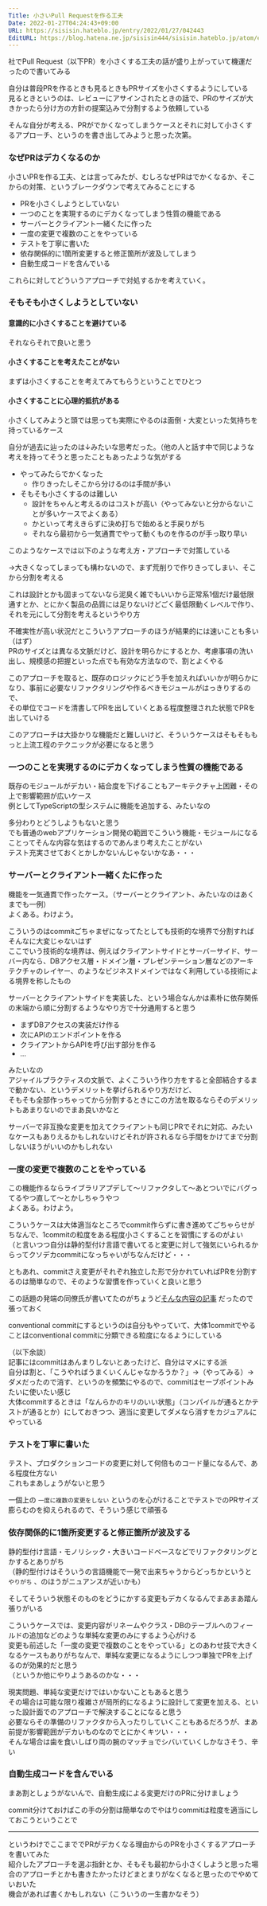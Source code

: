 ```yaml
---
Title: 小さいPull Requestを作る工夫
Date: 2022-01-27T04:24:43+09:00
URL: https://sisisin.hateblo.jp/entry/2022/01/27/042443
EditURL: https://blog.hatena.ne.jp/sisisin444/sisisin.hateblo.jp/atom/entry/13574176438057019468
---
```


社でPull Request（以下PR）を小さくする工夫の話が盛り上がっていて機運だったので書いてみる  
  
自分は普段PRを作るときも見るときもPRサイズを小さくするようにしている  
見るときというのは、レビューにアサインされたときの話で、PRのサイズが大きかったら分け方の方針の提案込みで分割するよう依頼している  

そんな自分が考える、PRがでかくなってしまうケースとそれに対して小さくするアプローチ、というのを書き出してみようと思った次第。  
  
  
### なぜPRはデカくなるのか

小さいPRを作る工夫、とは言ってみたが、むしろなぜPRはでかくなるか、そこからの対策、というブレークダウンで考えてみることにする  
  
- PRを小さくしようとしていない
- 一つのことを実現するのにデカくなってしまう性質の機能である
- サーバーとクライアント一緒くたに作った
- 一度の変更で複数のことをやっている
- テストを丁寧に書いた
- 依存関係的に1箇所変更すると修正箇所が波及してしまう
- 自動生成コードを含んでいる

これらに対してどういうアプローチで対処するかを考えていく。  

### そもそも小さくしようとしていない

#### 意識的に小さくすることを避けている

それならそれで良いと思う

#### 小さくすることを考えたことがない

まずは小さくすることを考えてみてもらうということでひとつ

#### 小さくすることに心理的抵抗がある

小さくしてみようと頭では思っても実際にやるのは面倒・大変といった気持ちを持っているケース  

自分が過去に辿ったのは↓みたいな思考だった。（他の人と話す中で同じような考えを持ってそうと思ったこともあったような気がする  

- やってみたらでかくなった
  - 作りきったしそこから分けるのは手間が多い
- そもそも小さくするのは難しい
  - 設計をちゃんと考えるのはコストが高い（やってみないと分からないことが多いケースでよくある）
  - かといって考えきらずに決め打ちで始めると手戻りがち
  - それなら最初から一気通貫でやって動くものを作るのが手っ取り早い

このようなケースでは以下のような考え方・アプローチで対策している  
  
→大きくなってしまっても構わないので、まず荒削りで作りきってしまい、そこから分割を考える  
  
これは設計とかも固まってないなら泥臭く雑でもいいから正常系1個だけ最低限通すとか、とにかく製品の品質には足りないけどごく最低限動くレベルで作り、  
それを元にして分割を考えるというやり方  
  
不確実性が高い状況だとこういうアプローチのほうが結果的には速いことも多い（はず）  
PRのサイズとは異なる文脈だけど、設計を明らかにするとか、考慮事項の洗い出し、規模感の把握といった点でも有効な方法なので、割とよくやる  
  
このアプローチを取ると、既存のロジックにどう手を加えればいいかが明らかになり、事前に必要なリファクタリングや作るべきモジュールがはっきりするので、  
その単位でコードを清書してPRを出していくとある程度整理された状態でPRを出していける  
  
このアプローチは大掛かりな機能だと難しいけど、そういうケースはそもそももっと上流工程のテクニックが必要になると思う

### 一つのことを実現するのにデカくなってしまう性質の機能である

既存のモジュールがデカい・結合度を下げることもアーキテクチャ上困難・その上で影響範囲が広いケース  
例としてTypeScriptの型システムに機能を追加する、みたいなの  

多分わりとどうしようもないと思う  
でも普通のwebアプリケーション開発の範囲でこういう機能・モジュールになることってそんな内容な気はするのであんまり考えたことがない  
テスト充実させておくとかしかないんじゃないかなあ・・・

### サーバーとクライアント一緒くたに作った

機能を一気通貫で作ったケース。（サーバーとクライアント、みたいなのはあくまでも一例）  
よくある。わけよう。  
  
こういうのはcommitごちゃまぜになってたとしても技術的な境界で分割すればそんなに大変じゃないはず  
ここでいう技術的な境界は、例えばクライアントサイドとサーバーサイド、サーバー内なら、DBアクセス層・ドメイン層・プレゼンテーション層などのアーキテクチャのレイヤー、のようなビジネスドメインではなく利用している技術による境界を称したもの  

サーバーとクライアントサイドを実装した、という場合なんかは素朴に依存関係の末端から順に分割するようなやり方で十分通用すると思う

- まずDBアクセスの実装だけ作る
- 次にAPIのエンドポイントを作る
- クライアントからAPIを呼び出す部分を作る
- ...

みたいなの  
アジャイルプラクティスの文脈で、よくこういう作り方をすると全部結合するまで動かない、というデメリットを挙げられるやり方だけど、  
そもそも全部作っちゃってから分割するときにこの方法を取るならそのデメリットもあまりないのでまあ良いかなと  
  
  
サーバーで非互換な変更を加えてクライアントも同じPRでそれに対応、みたいなケースもありえるかもしれないけどそれが許されるなら手間をかけてまで分割しないほうがいいのかもしれない

### 一度の変更で複数のことをやっている

この機能作るならライブラリアプデして〜リファクタして〜あとついでにバグってるやつ直して〜とかしちゃうやつ  
よくある。わけよう。  
  
こういうケースは大体適当なところでcommit作らずに書き進めてごちゃらせがちなんで、1commitの粒度をある程度小さくすることを習慣にするのがよい  
（と言いつつ自分は静的型付け言語で書いてると変更に対して強気にいられるからってクソデカcommitになっちゃいがちなんだけど・・・  
  
ともあれ、commitさえ変更がそれぞれ独立した形で分かれていればPRを分割するのは簡単なので、そのような習慣を作っていくと良いと思う  

この話題の発端の同僚氏が書いてたのがちょうど[そんな内容の記事](https://scrapbox.io/spice-scrap/PR%E3%82%92%E5%B0%8F%E3%81%95%E3%81%8F%E4%BF%9D%E3%81%A4%E3%81%9F%E3%82%81%E3%81%AEcommit%E7%AE%A1%E7%90%86%E3%82%AB%E3%83%B3%E3%82%BF%E3%83%B33TIPS%EF%BC%81) だったので張っておく

conventional commitにするというのは自分もやっていて、大体1commitでやることはconventional commitに分類できる粒度になるようにしている

（以下余談）  
記事にはcommitはあんまりしないとあったけど、自分はマメにする派  
自分は割と、「こうやればうまくいくんじゃなかろうか？」→（やってみる）→ダメだったので消す、というのを頻繁にやるので、commitはセーブポイントみたいに使いたい感じ  
大体commitするときは「なんらかのキリのいい状態」（コンパイルが通るとかテストが通るとか）にしておきつつ、適当に変更してダメなら消すをカジュアルにやっている  

### テストを丁寧に書いた

テスト、プロダクションコードの変更に対して何倍ものコード量になるんで、ある程度仕方ない  
これもまあしょうがないと思う  

一個上の `一度に複数の変更をしない` というのを心がけることでテストでのPRサイズ膨らむのを抑えられるので、そういう感じで頑張る  

### 依存関係的に1箇所変更すると修正箇所が波及する

静的型付け言語・モノリシック・大きいコードベースなどでリファクタリングとかするとありがち  
（静的型付けはそういうの言語機能で一発で出来ちゃうからどっちかというと `やりがち` 、のほうがニュアンスが近いかも）  
  
そしてそういう状態そのものをどうにかする変更もデカくなるんでまあまあ踏ん張りがいる  
  
こういうケースでは、変更内容がリネームやクラス・DBのテーブルへのフィールドの追加などのような単純な変更のみにするよう心がける  
変更も前述した「一度の変更で複数のことをやっている」とのあわせ技で大きくなるケースもありがちなんで、単純な変更になるようにしつつ単独でPRを上げるのが効果的だと思う  
（というか他にやりようあるのかな・・・  
  
  
現実問題、単純な変更だけではいかないこともあると思う  
その場合は可能な限り複雑さが局所的になるように設計して変更を加える、といった設計面でのアプローチで解決することになると思う  
必要ならその準備のリファクタから入ったりしていくこともあるだろうが、まあ前提が影響範囲がデカいものなのでとにかくキツい・・・  
そんな場合は歯を食いしばり両の腕のマッチョでシバいていくしかなさそう、辛い

### 自動生成コードを含んでいる

まあ割としょうがないんで、自動生成による変更だけのPRに分けましょう

commit分けておけばこの手の分割は簡単なのでやはりcommitは粒度を適当にしておこうということで  


---

というわけでここまででPRがデカくなる理由からのPRを小さくするアプローチを書いてみた  
紹介したアプローチを選ぶ指針とか、そもそも最初から小さくしようと思った場合のアプローチとかも書きたかったけどまとまりがなくなると思ったのでやめていおいた  
機会があれば書くかもしれない（こういうの一生書かなそう）
